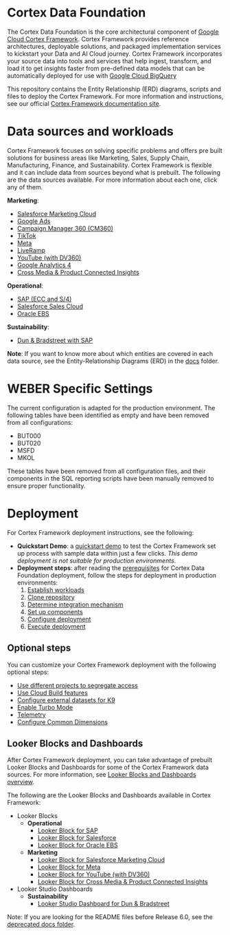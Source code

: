 # Cortex Data Foundation

The Cortex Data Foundation is the core architectural component of
[Google Cloud Cortex Framework](https://cloud.google.com/solutions/cortex).
Cortex Framework provides reference architectures, deployable solutions, and
packaged implementation services to kickstart your Data and AI Cloud journey.
Cortex Framework incorporates your source data into tools and services that help ingest,
transform, and load it to get insights faster from pre-defined data models that can be automatically
deployed for use with [Google Cloud BigQuery](https://cloud.google.com/bigquery)

This repository contains the Entity Relationship (ERD) diagrams, scripts and files
to deploy the Cortex Framework. For more information and instructions, see our
official [Cortex Framework documentation site](https://cloud.google.com/cortex/docs).

# Data sources and workloads

Cortex Framework focuses on solving specific problems and offers pre built solutions
for business areas like Marketing, Sales, Supply Chain, Manufacturing, Finance, and Sustainability.
Cortex Framework is flexible and it can include data from sources beyond what is prebuilt.
The following are the data sources available. For more information about each one, click any
of them.

**Marketing**:

*   [Salesforce Marketing Cloud](https://cloud.google.com/cortex/docs/marketing-salesforce)
*   [Google Ads](https://cloud.google.com/cortex/docs/marketing-googleads)
*   [Campaign Manager 360 (CM360)](https://cloud.google.com/cortex/docs/marketing-cm360)
*   [TikTok](https://cloud.google.com/cortex/docs/marketing-tiktok)
*   [Meta](https://cloud.google.com/cortex/docs/marketing-meta)
*   [LiveRamp](https://cloud.google.com/cortex/docs/marketing-liveramp)
*   [YouTube (with DV360)](https://cloud.google.com/cortex/docs/marketing-dv360)
*   [Google Analytics 4](https://cloud.google.com/cortex/docs/marketing-google-analytics)
*   [Cross Media & Product Connected Insights](https://cloud.google.com/cortex/docs/marketing-cross-media)

**Operational**:

*   [SAP (ECC and S/4)](https://cloud.google.com/cortex/docs/operational-sap)
*   [Salesforce Sales Cloud](https://cloud.google.com/cortex/docs/operational-salesforce)
*   [Oracle EBS](https://cloud.google.com/cortex/docs/operational-oracle-ebs)

**Sustainability**:

*   [Dun & Bradstreet with SAP](https://cloud.google.com/cortex/docs/dun-and-bradstreet)

**Note**: If you want to know more about which entities are covered in each data source, see the
Entity-Relationship Diagrams (ERD) in the [docs](https://github.com/GoogleCloudPlatform/cortex-data-foundation/tree/main/docs) folder.

# WEBER Specific Settings

The current configuration is adapted for the production environment. The following tables have been identified as empty and have been removed from all configurations:

- BUT000
- BUT020
- MSFD
- MKOL

These tables have been removed from all configuration files, and their components in the SQL reporting scripts have been manually removed to ensure proper functionality.

# Deployment

For Cortex Framework deployment instructions, see the following:

*   **Quickstart Demo**: a [quickstart demo](https://cloud.google.com/cortex/docs/quickstart-demo) to
test the Cortex Framework set up process with sample data within just a few clicks. *This demo deployment
is not suitable for production environments*.
*   **Deployment steps**: after reading the [prerequisites](https://cloud.google.com/cortex/docs/deployment-prerequisites) for Cortex Data Foundation deployment, follow the steps for deployment in production environments:
    1. [Establish workloads](https://cloud.google.com/cortex/docs/deployment-step-one)
    2. [Clone repository](https://cloud.google.com/cortex/docs/deployment-step-two)
    3. [Determine integration mechanism](https://cloud.google.com/cortex/docs/deployment-step-three)
    4. [Set up components](https://cloud.google.com/cortex/docs/deployment-step-four)
    5. [Configure deployment](https://cloud.google.com/cortex/docs/deployment-step-five)
    6. [Execute deployment](https://cloud.google.com/cortex/docs/deployment-step-six)

## Optional steps

You can customize your Cortex Framework deployment with the following optional steps:

*   [Use different projects to segregate access](https://cloud.google.com//cortex/docs/optional-step-segregate-access)
*   [Use Cloud Build features](https://cloud.google.com//cortex/docs/optional-step-cloud-build-features)
*   [Configure external datasets for K9](https://cloud.google.com//cortex/docs/optional-step-external-datasets)
*   [Enable Turbo Mode](https://cloud.google.com/cortex/docs/optional-step-turbo-mode)
*   [Telemetry](https://cloud.google.com/cortex/docs/optional-step-telemetry)
*   [Configure Common Dimensions](https://cloud.google.com/cortex/docs/optional-step-common-dimensions)

## Looker Blocks and Dashboards

After Cortex Framework deployment, you can take advantage of prebuilt Looker Blocks and Dashboards for some of the Cortex Framework data sources.
For more information, see [Looker Blocks and Dashboards overview](https://cloud.google.com/cortex/docs/looker-block-overview).

The following are the Looker Blocks and Dashboards available in Cortex Framework:

* Looker Blocks
    *   **Operational**
        *   [Looker Block for SAP](https://cloud.google.com/cortex/docs/looker-block-sap)
        *   [Looker Block for Salesforce](https://cloud.google.com/cortex/docs/looker-block-salesforce)
        *   [Looker Block for Oracle EBS](https://cloud.google.com/cortex/docs/looker-block-oracle-ebs)
    *   **Marketing**
        *   [Looker Block for Salesforce Marketing Cloud](https://cloud.google.com/cortex/docs/looker-block-salesforce-marketing)
        *   [Looker Block for Meta](https://cloud.google.com/cortex/docs/looker-block-meta)
        *   [Looker Block for YouTube (with DV360)](https://cloud.google.com/cortex/docs/looker-block-youtube)
        *   [Looker Block for Cross Media & Product Connected Insights](https://cloud.google.com/cortex/docs/looker-block-cross-media)
* Looker Studio Dashboards
    *   **Sustainability**
        *   [Looker Studio Dashboard for Dun & Bradstreet](https://cloud.google.com/cortex/docs/looker-dashboard-dun-and-bradstreet)

Note: If you are looking for the README files before Release 6.0, see the
[deprecated docs folder](https://github.com/GoogleCloudPlatform/cortex-data-foundation/tree/main/docs/deprecated).
